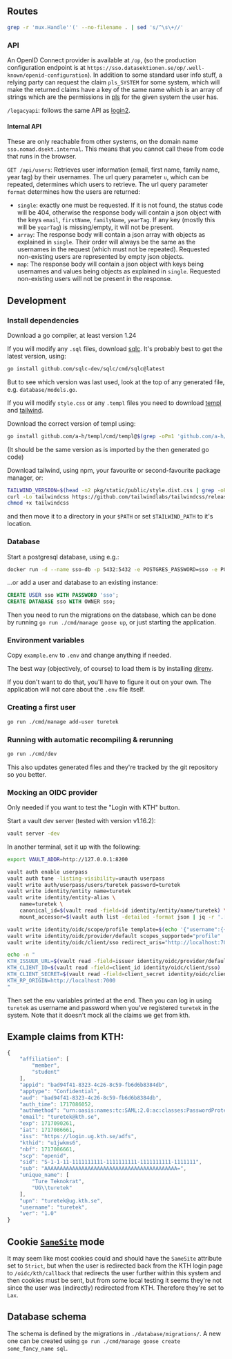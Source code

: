 ## Routes

```sh
grep -r 'mux.Handle''(' --no-filename . | sed 's/^\s\+//'
```

### API

An OpenID Connect provider is available at `/op`, (so the production configuration endpoint is at
`https://sso.datasektionen.se/op/.well-known/openid-configuration`). In addition to some standard
user info stuff, a relying party can request the claim `pls_SYSTEM` for some system, which will make
the returned claims have a key of the same name which is an array of strings which are the
permissions in [pls](https://github.com/datasektionen/pls) for the given system the user has.

`/legacyapi`: follows the same API as [login2](https://github.com/datasektionen/login).

#### Internal API

These are only reachable from other systems, on the domain name `sso.nomad.dsekt.internal`. This
means that you cannot call these from code that runs in the browser.

`GET /api/users`: Retrieves user information (email, first name, family name, year tag) by their
usernames. The url query parameter `u`, which can be repeated, determines which users to retrieve.
The url query parameter `format` determines how the users are returned:
- `single`: exactly one must be requested. If it is not found, the status code will be 404,
  otherwise the response body will contain a json object with the keys `email`, `firstName`,
  `familyName`, `yearTag`. If any key (mostly this will be `yearTag`) is missing/empty, it will not
  be present.
- `array`: The response body will contain a json array with objects as explained in `single`. Their
  order will always be the same as the usernames in the request (which must not be repeated).
  Requested non-existing users are represented by empty json objects.
- `map`: The response body will contain a json object with keys being usernames and values being
  objects as explained in `single`. Requested non-existing users will not be present in the response.

## Development

### Install dependencies

Download a go compiler, at least version 1.24

If you will modify any `.sql` files, download [sqlc](https://sqlc.dev/). It's
probably best to get the latest version, using:
```sh
go install github.com/sqlc-dev/sqlc/cmd/sqlc@latest
```

But to see which version was last used, look at the top of any generated file, e.g. `database/models.go`.

If you will modify `style.css` or any `.templ` files you need to download [templ](https://templ.guide/) and [tailwind](https://tailwindcss.com/).

Download the correct version of templ using:
```sh
go install github.com/a-h/templ/cmd/templ@$(grep -oPm1 'github.com/a-h/templ \K[^ ]*' go.sum)
```

(It should be the same version as is imported by the then generated go code)

Download tailwind, using npm, your favourite or second-favourite package manager, or:
```sh
TAILWIND_VERSION=$(head -n2 pkg/static/public/style.dist.css | grep -oP 'v\K\S+') # or use latest, it probably won't hurt.
curl -Lo tailwindcss https://github.com/tailwindlabs/tailwindcss/releases/download/v$TAILWIND_VERSION/tailwindcss-linux-x64
chmod +x tailwindcss
```
and then move it to a directory in your `$PATH` or set `$TAILWIND_PATH` to it's location.

### Database

Start a postgresql database, using e.g.:
```sh
docker run -d --name sso-db -p 5432:5432 -e POSTGRES_PASSWORD=sso -e POSTGRES_DB=sso -e POSTGRES_USER=sso docker.io/postgres:16-alpine3
```
...or add a user and database to an existing instance:
```sql
CREATE USER sso WITH PASSWORD 'sso';
CREATE DATABASE sso WITH OWNER sso;
```

Then you need to run the migrations on the database, which can be done by running
`go run ./cmd/manage goose up`, or just starting the application.

### Environment variables

Copy `example.env` to `.env` and change anything if needed.

The best way (objectively, of course) to load them is by installing
[direnv](https://direnv.net/).

If you don't want to do that, you'll have to figure it out on your own. The
application will not care about the `.env` file itself.

### Creating a first user

```sh
go run ./cmd/manage add-user turetek
```

### Running with automatic recompiling & rerunning

```sh
go run ./cmd/dev
```

This also updates generated files and they're tracked by the git repository so you better.

### Mocking an OIDC provider

Only needed if you want to test the "Login with KTH" button.

Start a vault dev server (tested with version v1.16.2):

```sh
vault server -dev
```

In another terminal, set it up with the following:

```sh
export VAULT_ADDR=http://127.0.0.1:8200

vault auth enable userpass
vault auth tune -listing-visibility=unauth userpass
vault write auth/userpass/users/turetek password=turetek
vault write identity/entity name=turetek
vault write identity/entity-alias \
    name=turetek \
    canonical_id=$(vault read -field=id identity/entity/name/turetek) \
    mount_accessor=$(vault auth list -detailed -format json | jq -r '.["userpass/"].accessor')

vault write identity/oidc/scope/profile template=$(echo '{"username":{{identity.entity.name}}}' | base64 -)
vault write identity/oidc/provider/default scopes_supported="profile"
vault write identity/oidc/client/sso redirect_uris="http://localhost:7000/oidc/kth/callback" assignments=allow_all

echo -n "
KTH_ISSUER_URL=$(vault read -field=issuer identity/oidc/provider/default)
KTH_CLIENT_ID=$(vault read -field=client_id identity/oidc/client/sso)
KTH_CLIENT_SECRET=$(vault read -field=client_secret identity/oidc/client/sso)
KTH_RP_ORIGIN=http://localhost:7000
"
```

Then set the env variables printed at the end. Then you can log in using
`turetek` as username and password when you've registered `turetek` in the
system. Note that it doesn't mock all the claims we get from kth.

## Example claims from KTH:

```js
{
    "affiliation": [
        "member",
        "student"
    ],
    "appid": "bad94f41-8323-4c26-8c59-fb6d6b8384db",
    "apptype": "Confidential",
    "aud": "bad94f41-8323-4c26-8c59-fb6d6b8384db",
    "auth_time": 1717086052,
    "authmethod": "urn:oasis:names:tc:SAML:2.0:ac:classes:PasswordProtectedTransport",
    "email": "turetek@kth.se",
    "exp": 1717090261,
    "iat": 1717086661,
    "iss": "https://login.ug.kth.se/adfs",
    "kthid": "u1jwkms6",
    "nbf": 1717086661,
    "scp": "openid",
    "sid": "S-1-1-11-1111111111-1111111111-1111111111-1111111",
    "sub": "AAAAAAAAAAAAAAAAAAAAAAAAAAAAAAAAAAAAAAAAAAA=",
    "unique_name": [
        "Ture Teknokrat",
        "UG\\turetek"
    ],
    "upn": "turetek@ug.kth.se",
    "username": "turetek",
    "ver": "1.0"
}
```

## Cookie [`SameSite`](https://developer.mozilla.org/en-US/docs/Web/HTTP/Headers/Set-Cookie#samesitesamesite-value) mode

It may seem like most cookies could and should have the `SameSite` attribute
set to `Strict`, but when the user is redirected back from the KTH login page
to `/oidc/kth/callback` that redirects the user further within this system and
then cookies must be sent, but from some local testing it seems they're not
since the user was (indirectly) redirected from KTH. Therefore they're set to
`Lax`.

## Database schema

The schema is defined by the migrations in `./database/migrations/`. A new
one can be created using `go run ./cmd/manage goose create some_fancy_name sql`.

